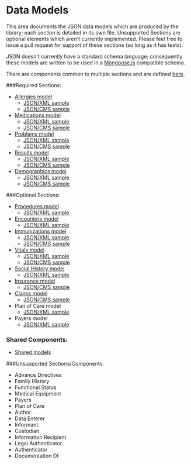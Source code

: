 # Data Models

This area documents the JSON data models which are produced by the library; each section is detailed in its own file.  Unsupported Sections are optional elements which aren't currently implemented.  Please feel free to issue a pull request for support of these sections (so long as it has tests).

JSON doesn't currently have a standard schema language; consequently these models are written to be used in a [Mongoose.js](http://www.mongoosejs.com) compatible schema.

There are components common to multiple sections and are defined [here](sections/shared.md).

###Required Sections:

- [Allergies model](sections/allergies.md) 
	- [JSON/XML sample](sections/samples/allergies.md)
	- [JSON/CMS sample](sections/cmssamples/allergies.md)
- [Medications model](sections/medications.md) 
	- [JSON/XML sample](sections/samples/medications.md)
	- [JSON/CMS sample](sections/cmssamples/medications.md)
- [Problems model](sections/problems.md)
	- [JSON/XML sample](sections/samples/problems.md)
	- [JSON/CMS sample](sections/cmssamples/problems.md)
- [Results model](sections/results.md) 
	- [JSON/XML sample](sections/samples/results.md)
	- [JSON/CMS sample](sections/cmssamples/results.md)
- [Demographics model](sections/demographics.md) 
	- [JSON/XML sample](sections/samples/demographics.md)
	- [JSON/CMS sample](sections/cmssamples/demographics.md)

###Optional Sections:

- [Procedures model](sections/procedures.md) 
	- [JSON/XML sample](sections/samples/procedures.md)
- [Encounters model](sections/encounters.md) 
	- [JSON/XML sample](sections/samples/encounters.md)
- [Immunizations model](sections/immunizations.md) 
	- [JSON/XML sample](sections/samples/immunizations.md)
	- [JSON/CMS sample](sections/cmssamples/immunizations.md)
- [Vitals model](sections/vitals.md) 
	- [JSON/XML sample](sections/samples/vitals.md)
	- [JSON/CMS sample](sections/cmssamples/vitals.md)
- [Social History model](sections/socialHistory.md) 
	- [JSON/XML sample](sections/samples/socialHistory.md)
- [Insurance model](sections/insurances.md) 
	- [JSON/CMS sample](sections/cmssamples/insurances.md)
- [Claims model](sections/claims.md) 
	- [JSON/CMS sample](sections/cmssamples/claims.md)
- Plan of Care model
	- [JSON/XML sample](sections/samples/plan_of_care.md)
- Payers model
	- [JSON/XML sample](sections/samples/payers.md)


### Shared Components:

- [Shared models](sections/shared.md)


###Unsupported Sections/Components:

- Advance Directives
- Family History
- Functional Status
- Medical Equipment
- Payers
- Plan of Care
- Author
- Data Enterer
- Informant
- Custodian
- Information Recipient
- Legal Authenticator
- Authenticator
- Documentation Of
